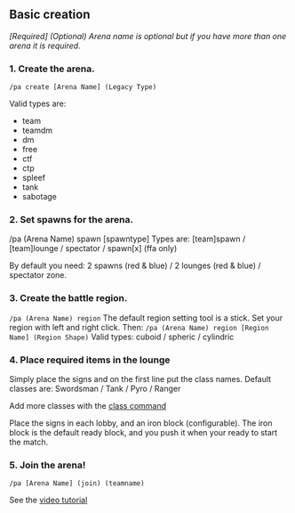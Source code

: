 
## Basic creation

_\[Required] (Optional) Arena name is optional but if you have more than one arena it is required._

### 1. Create the arena.

`/pa create [Arena Name] (Legacy Type)`

Valid types are: 
- team 
- teamdm 
- dm 
- free 
- ctf 
- ctp 
- spleef 
- tank
- sabotage

### 2. Set spawns for the arena.

/pa (Arena Name) spawn [spawntype]
Types are: [team]spawn / [team]lounge / spectator / spawn[x] (ffa only)

By default you need: 2 spawns (red & blue) / 2 lounges (red & blue) / spectator zone.

### 3. Create the battle region.

`/pa (Arena Name) region`
The default region setting tool is a stick. Set your region with left and right click. Then:
`/pa (Arena Name) region [Region Name] (Region Shape)`
Valid types: cuboid / spheric / cylindric

### 4. Place required items in the lounge

Simply place the signs and on the first line put the class names.
Default classes are: Swordsman / Tank / Pyro / Ranger

Add more classes with the [class command](commands/class.md)

Place the signs in each lobby, and an iron block (configurable). The iron block is the default ready block, and you push it when your ready to start the match.

### 5. Join the arena!

`/pa [Arena Name] (join) (teamname)`


See the [video tutorial](https://www.youtube.com/watch?v=yyPJ6vlv09s)